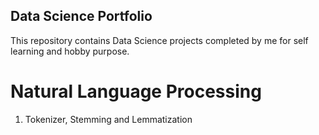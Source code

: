 ## Data Science Portfolio
This repository contains Data Science projects completed by me for self learning and hobby purpose.

# Natural Language Processing
1. Tokenizer, Stemming and Lemmatization
